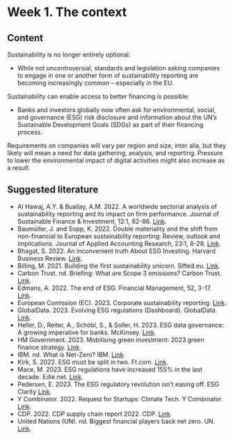 # Week 1. The context

## Content
Sustainability is no longer entirely optional: 
* While not uncontroversial, standards and legislation asking companies to engage in one or another form of sustainability reporting are becoming increasingly common – especially in the EU. 

Sustainability can enable access to better financing is possible:
* Banks and investors globally now often ask for environmental, social, and governance (ESG) risk disclosure and information about the UN’s Sustainable Development Goals (SDGs) as part of their financing process. 

Requirements on companies will vary per region and size, inter alia, but they likely will mean a need for data gathering, analysis, and reporting. Pressure to lower the environmental impact of digital activities might also increase as a result.

## Suggested literature
* Al Hawaj, A.Y. & Buallay, A.M. 2022. A worldwide sectorial analysis of sustainability reporting and its impact on firm performance. Journal of Sustainable Finance & Investment, 12:1, 62-86. [Link](https://doi.org/10.1080/20430795.2021.1903792).
* Baumüller, J. and Sopp, K. 2022. Double materiality and the shift from non-financial to European sustainability reporting: Review, outlook and implications. Journal of Applied Accounting Research, 23:1, 8-28. [Link](https://doi.org/10.1108/JAAR-04-2021-0114).
* Bhagat, S. 2022. An inconvenient truth About ESG Investing. Harvard Business Review. [Link](https://hbr.org/2022/03/an-inconvenient-truth-about-esg-investing).
* Billing, M. 2021. Building the first sustainability unicorn. Sifted.eu. [Link](https://sifted.eu/articles/norrsken-impact-accelerator-launch).
* Carbon Trust. nd. Briefing: What are Scope 3 emissions? Carbon Trust. [Link](https://www.carbontrust.com/our-work-and-impact/guides-reports-and-tools/briefing-what-are-scope-3-emissions).
* Edmans, A. 2022. The end of ESG. Financial Management, 52, 3-17. [Link](https://doi.org/10.1111/fima.12413).
* European Comission (EC). 2023. Corporate sustainability reporting. [Link](https://finance.ec.europa.eu/capital-markets-union-and-financial-markets/company-reporting-and-auditing/company-reporting/corporate-sustainability-reporting_en).
* GlobalData. 2023. Evolving ESG regulations (Dashboard). GlobalData. [Link](https://www.globaldata.com/esg/regulations/).
* Heller, D., Reiter, A., Schöbl, S., & Soller, H. 2023. ESG data governance: A growing imperative for banks. McKinsey. [Link](https://www.mckinsey.com/capabilities/mckinsey-digital/our-insights/tech-forward/esg-data-governance-a-growing-imperative-for-banks).
* HM Government. 2023. Mobilising green investment: 2023 green finance strategy. [Link](https://assets.publishing.service.gov.uk/government/uploads/system/uploads/attachment_data/file/1149690/mobilising-green-investment-2023-green-finance-strategy.pdf).
* IBM. nd. What is Net-Zero? IBM. [Link](https://www.ibm.com/topics/net-zero).
* Kirk, S. 2022. ESG must be split in two. Ft.com. [Link](https://www.ft.com/content/4d5ab95e-177e-42d6-a52f-572cdbc2eff2).
* Mace, M. 2023. ESG regulations have increased 155% in the last decade. Edie.net. [Link](https://www.edie.net/esg-regulations-have-increased-155-in-the-last-decade/).
* Pedersen, E. 2023. The ESG regulatory revolution isn’t easing off. ESG Clarity [Link](https://esgclarity.com/the-esg-regulatory-revolution-isnt-easing-off/).
* Y Combinator. 2022. Request for Startups: Climate Tech. Y Combinator. [Link](https://www.ycombinator.com/blog/rfs-climatetech).
* CDP. 2022. CDP supply chain report 2022. CDP. [Link](https://cdn.cdp.net/cdp-production/cms/reports/documents/000/006/918/original/CDP-Supply-Chain-Report-2022.pdf).
* United Nations (UN). nd. Biggest financial players back net zero. UN. [Link](https://www.un.org/en/climatechange/biggest-financial-players-back-net-zero).